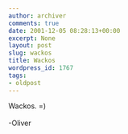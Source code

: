 ```yaml
---
author: archiver
comments: true
date: 2001-12-05 08:28:13+00:00
excerpt: None
layout: post
slug: wackos
title: Wackos
wordpress_id: 1767
tags:
- oldpost
---
```


Wackos. =)<br /><br />-Oliver
